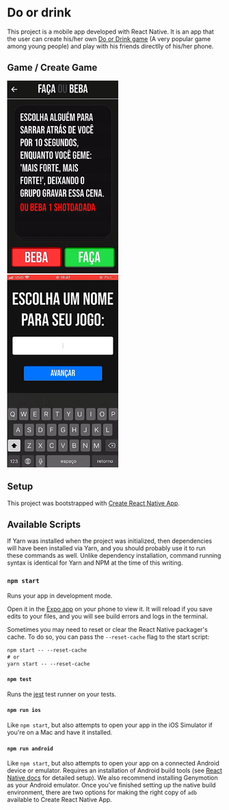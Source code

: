# Do or drink
This project is a mobile app developed with React Native. It is an app that the user can create his/her own [Do or Drink game](https://do-or-drink.com/?_atid=aNklPgO7jl26pMwm4ZOHseSM9ogYlR) (A very popular game among young people) and play with his friends directlly of his/her phone.

<div>
  <h2>Game / Create Game</h2>
  
  <img height="450px" src="https://github.com/Reshzera/Do_or_drink/blob/main/do_or_drink2.gif?raw=true"/>
  <img height="450px" style="{margin-left: 30px;}" src="https://github.com/Reshzera/Do_or_drink/blob/main/do_or_drink1.gif?raw=true"/>
</div>
  
## Setup

This project was bootstrapped with [Create React Native App](https://github.com/react-community/create-react-native-app).

## Available Scripts

If Yarn was installed when the project was initialized, then dependencies will have been installed via Yarn, and you should probably use it to run these commands as well. Unlike dependency installation, command running syntax is identical for Yarn and NPM at the time of this writing.

### `npm start`

Runs your app in development mode.

Open it in the [Expo app](https://expo.io) on your phone to view it. It will reload if you save edits to your files, and you will see build errors and logs in the terminal.

Sometimes you may need to reset or clear the React Native packager's cache. To do so, you can pass the `--reset-cache` flag to the start script:

```
npm start -- --reset-cache
# or
yarn start -- --reset-cache
```

#### `npm test`

Runs the [jest](https://github.com/facebook/jest) test runner on your tests.

#### `npm run ios`

Like `npm start`, but also attempts to open your app in the iOS Simulator if you're on a Mac and have it installed.

#### `npm run android`

Like `npm start`, but also attempts to open your app on a connected Android device or emulator. Requires an installation of Android build tools (see [React Native docs](https://facebook.github.io/react-native/docs/getting-started.html) for detailed setup). We also recommend installing Genymotion as your Android emulator. Once you've finished setting up the native build environment, there are two options for making the right copy of `adb` available to Create React Native App.

